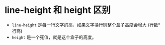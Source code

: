 # line-height 和 height 区别

<article-info/>

- `line-height` 是每一行文字的高，如果文字换行则整个盒子高度会增大 (行数\*行高)
- `height` 是一个死值，就是这个盒子的高度。
